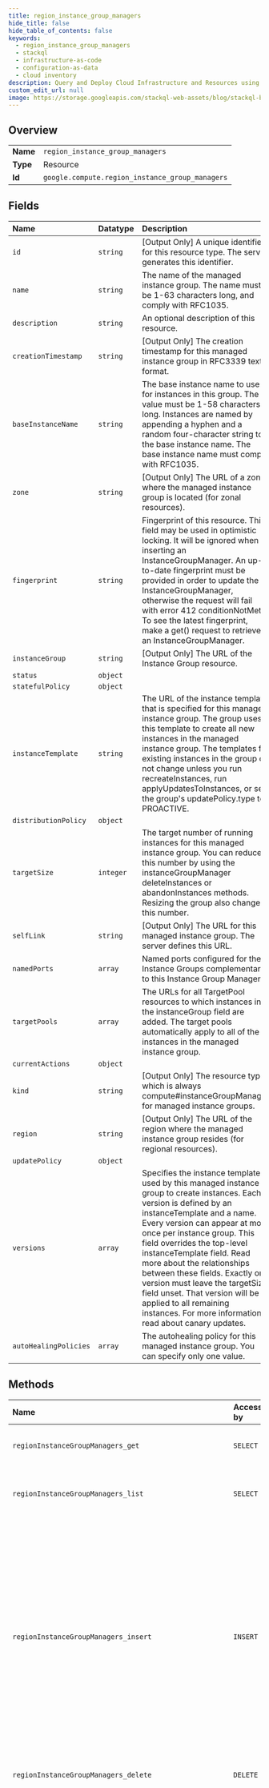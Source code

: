 ```yaml
---
title: region_instance_group_managers
hide_title: false
hide_table_of_contents: false
keywords:
  - region_instance_group_managers
  - stackql
  - infrastructure-as-code
  - configuration-as-data
  - cloud inventory
description: Query and Deploy Cloud Infrastructure and Resources using SQL
custom_edit_url: null
image: https://storage.googleapis.com/stackql-web-assets/blog/stackql-blog-post-featured-image.png
---
```

  
    

## Overview
<table><tbody>
<tr><td><b>Name</b></td><td><code>region_instance_group_managers</code></td></tr>
<tr><td><b>Type</b></td><td>Resource</td></tr>
<tr><td><b>Id</b></td><td><code>google.compute.region_instance_group_managers</code></td></tr>
</tbody></table>

## Fields
| Name | Datatype | Description |
|:-----|:---------|:------------|
| `id` | `string` | [Output Only] A unique identifier for this resource type. The server generates this identifier. |
| `name` | `string` | The name of the managed instance group. The name must be 1-63 characters long, and comply with RFC1035. |
| `description` | `string` | An optional description of this resource. |
| `creationTimestamp` | `string` | [Output Only] The creation timestamp for this managed instance group in RFC3339 text format. |
| `baseInstanceName` | `string` | The base instance name to use for instances in this group. The value must be 1-58 characters long. Instances are named by appending a hyphen and a random four-character string to the base instance name. The base instance name must comply with RFC1035. |
| `zone` | `string` | [Output Only] The URL of a zone where the managed instance group is located (for zonal resources). |
| `fingerprint` | `string` | Fingerprint of this resource. This field may be used in optimistic locking. It will be ignored when inserting an InstanceGroupManager. An up-to-date fingerprint must be provided in order to update the InstanceGroupManager, otherwise the request will fail with error 412 conditionNotMet. To see the latest fingerprint, make a get() request to retrieve an InstanceGroupManager. |
| `instanceGroup` | `string` | [Output Only] The URL of the Instance Group resource. |
| `status` | `object` |  |
| `statefulPolicy` | `object` |  |
| `instanceTemplate` | `string` | The URL of the instance template that is specified for this managed instance group. The group uses this template to create all new instances in the managed instance group. The templates for existing instances in the group do not change unless you run recreateInstances, run applyUpdatesToInstances, or set the group's updatePolicy.type to PROACTIVE. |
| `distributionPolicy` | `object` |  |
| `targetSize` | `integer` | The target number of running instances for this managed instance group. You can reduce this number by using the instanceGroupManager deleteInstances or abandonInstances methods. Resizing the group also changes this number. |
| `selfLink` | `string` | [Output Only] The URL for this managed instance group. The server defines this URL. |
| `namedPorts` | `array` | Named ports configured for the Instance Groups complementary to this Instance Group Manager. |
| `targetPools` | `array` | The URLs for all TargetPool resources to which instances in the instanceGroup field are added. The target pools automatically apply to all of the instances in the managed instance group. |
| `currentActions` | `object` |  |
| `kind` | `string` | [Output Only] The resource type, which is always compute#instanceGroupManager for managed instance groups. |
| `region` | `string` | [Output Only] The URL of the region where the managed instance group resides (for regional resources). |
| `updatePolicy` | `object` |  |
| `versions` | `array` | Specifies the instance templates used by this managed instance group to create instances. Each version is defined by an instanceTemplate and a name. Every version can appear at most once per instance group. This field overrides the top-level instanceTemplate field. Read more about the relationships between these fields. Exactly one version must leave the targetSize field unset. That version will be applied to all remaining instances. For more information, read about canary updates. |
| `autoHealingPolicies` | `array` | The autohealing policy for this managed instance group. You can specify only one value. |
## Methods
| Name | Accessible by | Required Params | Description |
|:-----|:--------------|:----------------|:------------|
| `regionInstanceGroupManagers_get` | `SELECT` | `instanceGroupManager, project, region` | Returns all of the details about the specified managed instance group. |
| `regionInstanceGroupManagers_list` | `SELECT` | `project, region` | Retrieves the list of managed instance groups that are contained within the specified region. |
| `regionInstanceGroupManagers_insert` | `INSERT` | `project, region` | Creates a managed instance group using the information that you specify in the request. After the group is created, instances in the group are created using the specified instance template. This operation is marked as DONE when the group is created even if the instances in the group have not yet been created. You must separately verify the status of the individual instances with the listmanagedinstances method. A regional managed instance group can contain up to 2000 instances. |
| `regionInstanceGroupManagers_delete` | `DELETE` | `instanceGroupManager, project, region` | Deletes the specified managed instance group and all of the instances in that group. |
| `regionInstanceGroupManagers_abandonInstances` | `EXEC` | `instanceGroupManager, project, region` | Flags the specified instances to be immediately removed from the managed instance group. Abandoning an instance does not delete the instance, but it does remove the instance from any target pools that are applied by the managed instance group. This method reduces the targetSize of the managed instance group by the number of instances that you abandon. This operation is marked as DONE when the action is scheduled even if the instances have not yet been removed from the group. You must separately verify the status of the abandoning action with the listmanagedinstances method. If the group is part of a backend service that has enabled connection draining, it can take up to 60 seconds after the connection draining duration has elapsed before the VM instance is removed or deleted. You can specify a maximum of 1000 instances with this method per request. |
| `regionInstanceGroupManagers_applyUpdatesToInstances` | `EXEC` | `instanceGroupManager, project, region` | Apply updates to selected instances the managed instance group. |
| `regionInstanceGroupManagers_patch` | `EXEC` | `instanceGroupManager, project, region` | Updates a managed instance group using the information that you specify in the request. This operation is marked as DONE when the group is patched even if the instances in the group are still in the process of being patched. You must separately verify the status of the individual instances with the listmanagedinstances method. This method supports PATCH semantics and uses the JSON merge patch format and processing rules. If you update your group to specify a new template or instance configuration, it's possible that your intended specification for each VM in the group is different from the current state of that VM. To learn how to apply an updated configuration to the VMs in a MIG, see Updating instances in a MIG. |
| `regionInstanceGroupManagers_patchPerInstanceConfigs` | `EXEC` | `instanceGroupManager, project, region` | Inserts or patches per-instance configurations for the managed instance group. perInstanceConfig.name serves as a key used to distinguish whether to perform insert or patch. |
| `regionInstanceGroupManagers_recreateInstances` | `EXEC` | `instanceGroupManager, project, region` | Flags the specified VM instances in the managed instance group to be immediately recreated. Each instance is recreated using the group's current configuration. This operation is marked as DONE when the flag is set even if the instances have not yet been recreated. You must separately verify the status of each instance by checking its currentAction field; for more information, see Checking the status of managed instances. If the group is part of a backend service that has enabled connection draining, it can take up to 60 seconds after the connection draining duration has elapsed before the VM instance is removed or deleted. You can specify a maximum of 1000 instances with this method per request. |
| `regionInstanceGroupManagers_resize` | `EXEC` | `instanceGroupManager, project, region, size` | Changes the intended size of the managed instance group. If you increase the size, the group creates new instances using the current instance template. If you decrease the size, the group deletes one or more instances. The resize operation is marked DONE if the resize request is successful. The underlying actions take additional time. You must separately verify the status of the creating or deleting actions with the listmanagedinstances method. If the group is part of a backend service that has enabled connection draining, it can take up to 60 seconds after the connection draining duration has elapsed before the VM instance is removed or deleted. |
| `regionInstanceGroupManagers_setInstanceTemplate` | `EXEC` | `instanceGroupManager, project, region` | Sets the instance template to use when creating new instances or recreating instances in this group. Existing instances are not affected. |
| `regionInstanceGroupManagers_setTargetPools` | `EXEC` | `instanceGroupManager, project, region` | Modifies the target pools to which all new instances in this group are assigned. Existing instances in the group are not affected. |
| `regionInstanceGroupManagers_updatePerInstanceConfigs` | `EXEC` | `instanceGroupManager, project, region` | Inserts or updates per-instance configurations for the managed instance group. perInstanceConfig.name serves as a key used to distinguish whether to perform insert or patch. |
